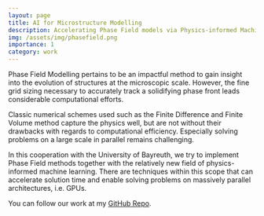 ```yaml
---
layout: page
title: AI for Microstructure Modelling
description: Accelerating Phase Field models via Physics-informed Machine Learning
img: /assets/img/phasefield.png
importance: 1
category: work
---
```


Phase Field Modelling pertains to be an impactful method to gain insight into the evolution of structures at the microscopic scale. However, the fine grid sizing necessary to accurately track a solidifying phase front leads considerable computational efforts.

Classic numerical schemes used such as the Finite Difference and Finite Volume method capture the physics well, but are not without their drawbacks with regards to computational efficiency. Especially solving problems on a large scale in parallel remains challenging.

In this cooperation with the University of Bayreuth, we try to implement Phase Field methods together with the relatively new field of physics-informed machine learning. There are techniques within this scope that can accelerate solution time and enable solving problems on massively parallel architectures, i.e. GPUs.

You can follow our work at my [GitHub Repo](https://github.com/pzimbrod/ML-for-PhaseField).